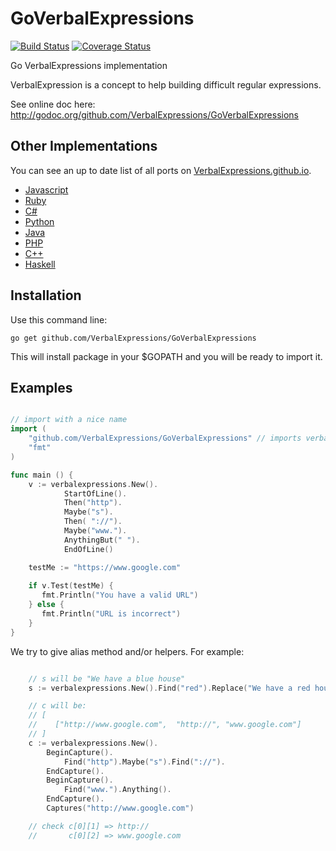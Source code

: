 GoVerbalExpressions
===================

[![Build Status](https://drone.io/github.com/VerbalExpressions/GoVerbalExpressions/status.png)](https://drone.io/github.com/VerbalExpressions/GoVerbalExpressions/latest)
[![Coverage Status](https://coveralls.io/repos/VerbalExpressions/GoVerbalExpressions/badge.png?branch=master)](https://coveralls.io/r/VerbalExpressions/GoVerbalExpressions?branch=master)

Go VerbalExpressions implementation

VerbalExpression is a concept to help building difficult regular expressions.

See online doc here: http://godoc.org/github.com/VerbalExpressions/GoVerbalExpressions


## Other Implementations
You can see an up to date list of all ports on [VerbalExpressions.github.io](http://VerbalExpressions.github.io).
- [Javascript](https://github.com/jehna/VerbalExpressions)
- [Ruby](https://github.com/VerbalExpressions/RubyVerbalExpressions)
- [C#](https://github.com/VerbalExpressions/CSharpVerbalExpressions)
- [Python](https://github.com/VerbalExpressions/PythonVerbalExpressions)
- [Java](https://github.com/VerbalExpressions/JavaVerbalExpressions)
- [PHP](https://github.com/VerbalExpressions/PHPVerbalExpressions)
- [C++](https://github.com/VerbalExpressions/CppVerbalExpressions)
- [Haskell](https://github.com/VerbalExpressions/HaskellVerbalExpressions)


## Installation

Use this command line:
    
    go get github.com/VerbalExpressions/GoVerbalExpressions

This will install package in your $GOPATH and you will be ready to import it.

## Examples

```go

// import with a nice name
import (
    "github.com/VerbalExpressions/GoVerbalExpressions" // imports verbalexpressions package
    "fmt"
)

func main () {
    v := verbalexpressions.New().
            StartOfLine().
            Then("http").
            Maybe("s").
            Then( "://").
            Maybe("www.").
            AnythingBut(" ").
            EndOfLine()

    testMe := "https://www.google.com"
    
    if v.Test(testMe) {
       fmt.Println("You have a valid URL") 
    } else {
       fmt.Println("URL is incorrect") 
    }
}

```


We try to give alias method and/or helpers. For example:

```go

    // s will be "We have a blue house"
    s := verbalexpressions.New().Find("red").Replace("We have a red house", "blue")

    // c will be:
    // [
    //    ["http://www.google.com",  "http://", "www.google.com"]
    // ]
    c := verbalexpressions.New().
        BeginCapture().
            Find("http").Maybe("s").Find("://").
        EndCapture().
        BeginCapture().
            Find("www.").Anything().
        EndCapture().
        Captures("http://www.google.com")

    // check c[0][1] => http://
    //       c[0][2] => www.google.com

```


